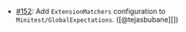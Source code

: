 * [#152](https://github.com/rubocop/rubocop-minitest/issues/152): Add `ExtensionMatchers` configuration to `Minitest/GlobalExpectations`. ([@tejasbubane][])
